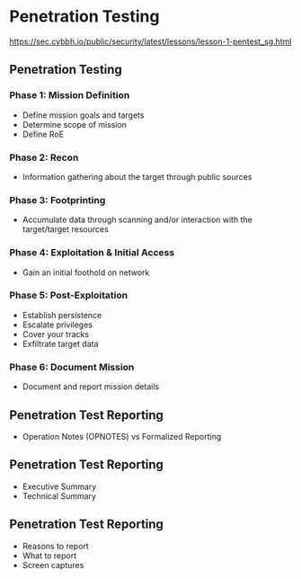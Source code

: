 # Penetration Testing
https://sec.cybbh.io/public/security/latest/lessons/lesson-1-pentest_sg.html
## Penetration Testing

### Phase 1: Mission Definition
- Define mission goals and targets
- Determine scope of mission
- Define RoE


### Phase 2: Recon
- Information gathering about the target through public sources

### Phase 3: Footprinting
- Accumulate data through scanning and/or interaction with the target/target resources

### Phase 4: Exploitation & Initial Access
- Gain an initial foothold on network

### Phase 5: Post-Exploitation
- Establish persistence
- Escalate privileges
- Cover your tracks
- Exfiltrate target data

### Phase 6: Document Mission
- Document and report mission details


## Penetration Test Reporting
- Operation Notes (OPNOTES) vs Formalized Reporting

## Penetration Test Reporting
- Executive Summary
- Technical Summary

## Penetration Test Reporting
- Reasons to report
- What to report
- Screen captures

































